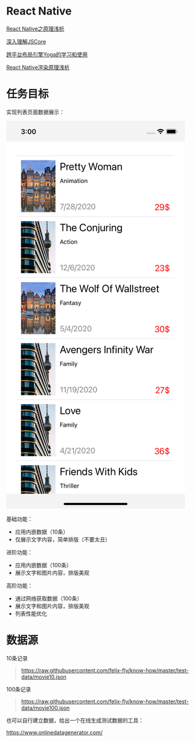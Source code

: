 # React Native

[React Native之原理浅析](http://blog.poetries.top/2019/10/02/rn-yuanli/)

[深入理解JSCore](https://tech.meituan.com/2018/08/23/deep-understanding-of-jscore.html)

[跨平台布局引擎Yoga的学习和使用](https://juejin.cn/post/6844903591233191943)

[React Native渲染原理浅析](https://cloud.tencent.com/developer/article/1651096)

# 任务目标

实现列表页面数据展示：

![demo](./test-data/demo.png)

基础功能：
 * 应用内嵌数据（10条）
 * 仅展示文字内容，简单排版（不要太丑）

进阶功能：
 * 应用内嵌数据（100条）
 * 展示文字和图片内容，排版美观

高阶功能：
 * 通过网络获取数据（100条）
 * 展示文字和图片内容，排版美观
 * 列表性能优化

# 数据源

10条记录

> https://raw.githubusercontent.com/felix-fly/know-how/master/test-data/movie10.json

100条记录

> https://raw.githubusercontent.com/felix-fly/know-how/master/test-data/movie100.json

也可以自行建立数据，给出一个在线生成测试数据的工具：

https://www.onlinedatagenerator.com/

